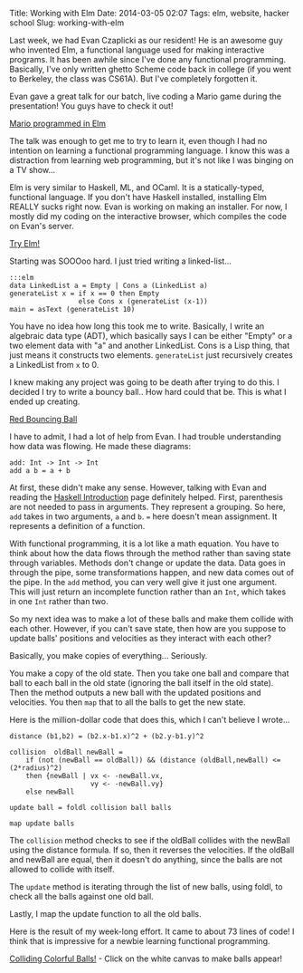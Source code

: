 Title: Working with Elm
Date: 2014-03-05 02:07
Tags: elm, website, hacker school
Slug: working-with-elm

Last week, we had Evan Czaplicki as our resident! He is an awesome guy who
invented Elm, a functional language used for making interactive programs. It has
been awhile since I've done any functional programming. Basically, I've only
written ghetto Scheme code back in college (if you went to Berkeley, the class
was CS61A). But I've completely forgotten it.

Evan gave a great talk for our batch, live coding a Mario game during the
presentation! You guys have to check it out!

[Mario programmed in Elm][mario]

The talk was enough to get me to try to learn it, even though I  had no
intention on learning a functional programming language. I know this was a
distraction from learning web programming, but it's not like I was binging  on a
TV show...

Elm is very similar to Haskell, ML, and OCaml. It is a statically-typed,
functional language. If you don't have Haskell installed, installing Elm  REALLY
sucks right now. Evan is working on making an installer. For now, I  mostly did
my coding on the interactive browser, which compiles the code on Evan's server.

[Try Elm!][try]

Starting was SOOOoo hard. I just tried writing a linked-list...

```
:::elm
data LinkedList a = Empty | Cons a (LinkedList a)
generateList x = if x == 0 then Empty 
                 else Cons x (generateList (x-1))
main = asText (generateList 10)
```

You have no idea how long this took me to write. Basically, I write an algebraic
data type (ADT), which basically says I can be either "Empty" or a two element
data with "a" and another LinkedList. Cons is a Lisp thing, that just means it
constructs two elements. `generateList` just recursively creates a  LinkedList
from `x` to 0.

I knew making any project was going to be death after trying to do this. I
decided I try to write a bouncy ball.. How hard could that be. This is what I
ended up creating.

[Red Bouncing Ball][firstGist]

I have to admit, I had a lot of help from Evan. I had trouble understanding how 
data was flowing. He made these diagrams:

```
add: Int -> Int -> Int
add a b = a + b
```

At first, these didn't make any sense. However, talking with Evan and reading
the [Haskell Introduction][intro] page definitely helped. First, parenthesis are
not needed to pass in arguments. They represent a grouping. So here, `add` takes
in two arguments, `a` and `b`. `=` here doesn't mean assignment. It represents a
definition of a function.

With functional programming, it is a lot like a math equation. You have to think
about how the data flows through the method rather than saving state through
variables. Methods don't change or update the data. Data goes in through the
pipe, some transformations happen, and new data comes out of the pipe.  In the
`add` method, you can very well give it just one argument. This will just return
an incomplete function rather than an `Int`, which takes in one `Int` rather
than two.

So my next idea was to make a lot of these balls and make them collide with each
other. However, if you can't save state, then how are you suppose to update
balls' positions and velocities as they interact with each other?

Basically, you make copies of everything... Seriously.

You make a copy of the old state. Then you take one ball and compare that ball
to each ball in the old state (ignoring the ball itself in the old state). Then
the method outputs a new ball with the updated positions and velocities. You
then `map` that to all the balls to get the new state.

Here is the million-dollar code that does this, which I can't believe I wrote...

```
distance (b1,b2) = (b2.x-b1.x)^2 + (b2.y-b1.y)^2

collision  oldBall newBall = 
    if (not (newBall == oldBall)) && (distance (oldBall,newBall) <= (2*radius)^2)
    then {newBall | vx <- -newBall.vx,
                    vy <- -newBall.vy}
    else newBall

update ball = foldl collision ball balls

map update balls
``` 

The `collision` method checks to see if the oldBall collides with the newBall
using the distance formula. If so, then it reverses the velocities. If the
oldBall and newBall are equal, then it doesn't do anything, since the balls are
not allowed to collide with itself.

The `update` method is iterating through the list of new balls, using foldl, to
check all the balls against one old ball.

Lastly, I map the update function to all the old balls.

Here is the result of my week-long effort. It came to about 73 lines of code! I
think that is impressive for a newbie learning functional programming.

[Colliding Colorful Balls!][gist] - Click on the white canvas to make balls 
appear!



[intro]: http://www.haskell.org/haskellwiki/Introduction
[elm]: http://www.elm-lang.org
[gist]: http://share-elm.com/sprout/5320e1f1e4b0f7cc0dd4e697
[firstGist]: http://share-elm.com/sprout/5317940ee4b0f7cc0dd4e16d
[try]: http://elm-lang.org/try
[mario]: http://elm-lang.org/edit/examples/Intermediate/Mario.elm